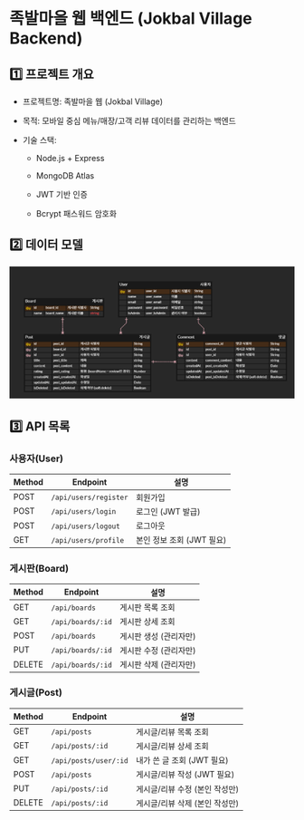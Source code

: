 # 족발마을 웹 백엔드 (Jokbal Village Backend)

## 1️⃣ **프로젝트 개요**

- 프로젝트명: 족발마을 웹 (Jokbal Village)

- 목적: 모바일 중심 메뉴/매장/고객 리뷰 데이터를 관리하는 백엔드

- 기술 스택:

  - Node.js + Express

  - MongoDB Atlas

  - JWT 기반 인증

  - Bcrypt 패스워드 암호화

## 2️⃣ **데이터 모델**
![alt text](ERD.png)

## 3️⃣ **API 목록**

### 사용자(User)
| Method | Endpoint           | 설명 |
|--------|------------------|------|
| POST   | `/api/users/register` | 회원가입 |
| POST   | `/api/users/login`    | 로그인 (JWT 발급) |
| POST   | `/api/users/logout`   | 로그아웃 |
| GET    | `/api/users/profile`  | 본인 정보 조회 (JWT 필요) |

### 게시판(Board)
| Method | Endpoint           | 설명 |
|--------|------------------|------|
| GET    | `/api/boards`         | 게시판 목록 조회 |
| GET    | `/api/boards/:id`     | 게시판 상세 조회 |
| POST   | `/api/boards`         | 게시판 생성 (관리자만) |
| PUT    | `/api/boards/:id`     | 게시판 수정 (관리자만) |
| DELETE | `/api/boards/:id`     | 게시판 삭제 (관리자만) |

### 게시글(Post)
| Method | Endpoint               | 설명 |
|--------|----------------------|------|
| GET    | `/api/posts`          | 게시글/리뷰 목록 조회 |
| GET    | `/api/posts/:id`      | 게시글/리뷰 상세 조회 |
| GET    | `/api/posts/user/:id` | 내가 쓴 글 조회 (JWT 필요) |
| POST   | `/api/posts`          | 게시글/리뷰 작성 (JWT 필요) |
| PUT    | `/api/posts/:id`      | 게시글/리뷰 수정 (본인 작성만) |
| DELETE | `/api/posts/:id`      | 게시글/리뷰 삭제 (본인 작성만) |
